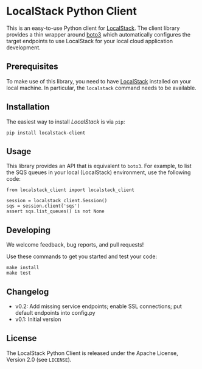 # LocalStack Python Client

This is an easy-to-use Python client for [LocalStack](https://github.com/atlassian/localstack).
The client library provides a thin wrapper around [boto3](https://github.com/boto/boto3) which
automatically configures the target endpoints to use LocalStack for your local cloud
application development.

## Prerequisites

To make use of this library, you need to have [LocalStack](https://github.com/atlassian/localstack)
installed on your local machine. In particular, the `localstack` command needs to be available.

## Installation

The easiest way to install *LocalStack* is via `pip`:

```
pip install localstack-client
```

## Usage

This library provides an API that is equivalent to `boto3`. For example, to list the SQS queues
in your local (LocalStack) environment, use the following code:

```
from localstack_client import localstack_client

session = localstack_client.Session()
sqs = session.client('sqs')
assert sqs.list_queues() is not None
```

## Developing

We welcome feedback, bug reports, and pull requests!

Use these commands to get you started and test your code:

```
make install
make test
```

## Changelog

* v0.2: Add missing service endpoints; enable SSL connections; put default endpoints into config.py
* v0.1: Initial version

## License

The LocalStack Python Client is released under the Apache License, Version 2.0 (see `LICENSE`).
